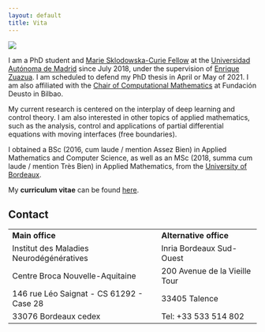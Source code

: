 ```yaml
---
layout: default
title: Vita
---
```



<!-- Hacky JS: https://stackoverflow.com/questions/18032220/css-change-image-src-on-imghover  -->

<script>
function hover(element) {
  element.setAttribute('src', '{{site.baseurl}}/{{site.hover-picture}}');
}

function unhover(element) {
  element.setAttribute('src', '{{site.baseurl}}/{{site.profile-picture}}');
}
</script>

<img class="profile-picture" src="{{site.baseurl}}/{{site.profile-picture}}" onmouseover="hover(this);" onmouseout="unhover(this);" float = "left" />

I am a PhD student and <a href="https://www.conflex.org">Marie Sklodowska-Curie Fellow</a> at the <a href="http://www.uam.es/UAM/Home.htm?language=es">Universidad Autónoma de Madrid</a> since July 2018, under the supervision of <a href="http://paginaspersonales.deusto.es/enrique.zuazua/">Enrique Zuazua</a>. 
I am scheduled to defend my PhD thesis in April or May of 2021. 
I am also affiliated with the <a href="https://cmc.deusto.eus">Chair of Computational Mathematics</a> at Fundación Deusto in Bilbao.

My current research is centered on the interplay of deep learning and control theory. I am also interested in other topics of applied mathematics, such as the  analysis, control and applications of partial differential equations with moving interfaces (free boundaries).

I obtained a BSc (2016, cum laude / mention Assez Bien) in Applied Mathematics and Computer Science, as well as an MSc (2018, summa cum laude / mention Très Bien) in Applied Mathematics, from the <a href="https://www.u-bordeaux.fr">University of Bordeaux</a>.

My <b>curriculum vitae</b> can be found <a href="{{site.baseurl}}/{{site.cv}}">here</a>.

<h2 id="contact">Contact</h2>

<table>
  <tbody>
    <tr>
      <td><strong>Main office</strong></td>
      <td><strong>Alternative office</strong></td>
    </tr>
    <tr>
      <td>Institut des Maladies Neurodégénératives</td>
      <td>Inria Bordeaux Sud-Ouest</td>
    </tr>
    <tr>
      <td>Centre Broca Nouvelle-Aquitaine</td>
      <td>200 Avenue de la Vieille Tour</td>
    </tr>
    <tr>
      <td>146 rue Léo Saignat - CS 61292 - Case 28</td>
      <td>33405 Talence</td>
    </tr>
    <tr>
      <td>33076 Bordeaux cedex</td>
      <td>Tel: +33 533 514 802</td>
    </tr>
  </tbody>
</table>








